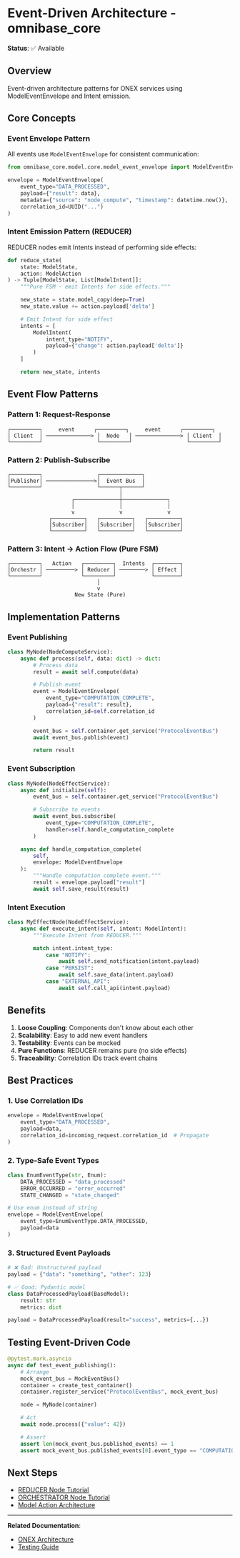 # Event-Driven Architecture - omnibase_core

**Status**: ✅ Available

## Overview

Event-driven architecture patterns for ONEX services using ModelEventEnvelope and Intent emission.

## Core Concepts

### Event Envelope Pattern

All events use `ModelEventEnvelope` for consistent communication:

```python
from omnibase_core.model.core.model_event_envelope import ModelEventEnvelope

envelope = ModelEventEnvelope(
    event_type="DATA_PROCESSED",
    payload={"result": data},
    metadata={"source": "node_compute", "timestamp": datetime.now()},
    correlation_id=UUID("...")
)
```

### Intent Emission Pattern (REDUCER)

REDUCER nodes emit Intents instead of performing side effects:

```python
def reduce_state(
    state: ModelState,
    action: ModelAction
) -> Tuple[ModelState, List[ModelIntent]]:
    """Pure FSM - emit Intents for side effects."""

    new_state = state.model_copy(deep=True)
    new_state.value += action.payload['delta']

    # Emit Intent for side effect
    intents = [
        ModelIntent(
            intent_type="NOTIFY",
            payload={"change": action.payload['delta']}
        )
    ]

    return new_state, intents
```

## Event Flow Patterns

### Pattern 1: Request-Response

```
┌─────────┐     event      ┌─────────┐     event      ┌─────────┐
│ Client  │ ──────────────> │  Node   │ ──────────────> │ Client  │
└─────────┘                 └─────────┘                 └─────────┘
```

### Pattern 2: Publish-Subscribe

```
┌─────────┐                 ┌─────────────┐
│Publisher│ ───────────────>│  Event Bus  │
└─────────┘                 └──────┬──────┘
                                   │
                    ┌──────────────┼──────────────┐
                    │              │              │
                    v              v              v
             ┌──────────┐   ┌──────────┐   ┌──────────┐
             │Subscriber│   │Subscriber│   │Subscriber│
             └──────────┘   └──────────┘   └──────────┘
```

### Pattern 3: Intent → Action Flow (Pure FSM)

```
┌─────────┐   Action   ┌─────────┐  Intents  ┌────────┐
│Orchestr │ ─────────> │ Reducer │ ────────> │ Effect │
└─────────┘            └─────────┘           └────────┘
                            │
                            v
                     New State (Pure)
```

## Implementation Patterns

### Event Publishing

```python
class MyNode(NodeComputeService):
    async def process(self, data: dict) -> dict:
        # Process data
        result = await self.compute(data)

        # Publish event
        event = ModelEventEnvelope(
            event_type="COMPUTATION_COMPLETE",
            payload={"result": result},
            correlation_id=self.correlation_id
        )

        event_bus = self.container.get_service("ProtocolEventBus")
        await event_bus.publish(event)

        return result
```

### Event Subscription

```python
class MyNode(NodeEffectService):
    async def initialize(self):
        event_bus = self.container.get_service("ProtocolEventBus")

        # Subscribe to events
        await event_bus.subscribe(
            event_type="COMPUTATION_COMPLETE",
            handler=self.handle_computation_complete
        )

    async def handle_computation_complete(
        self,
        envelope: ModelEventEnvelope
    ):
        """Handle computation complete event."""
        result = envelope.payload["result"]
        await self.save_result(result)
```

### Intent Execution

```python
class MyEffectNode(NodeEffectService):
    async def execute_intent(self, intent: ModelIntent):
        """Execute Intent from REDUCER."""

        match intent.intent_type:
            case "NOTIFY":
                await self.send_notification(intent.payload)
            case "PERSIST":
                await self.save_data(intent.payload)
            case "EXTERNAL_API":
                await self.call_api(intent.payload)
```

## Benefits

1. **Loose Coupling**: Components don't know about each other
2. **Scalability**: Easy to add new event handlers
3. **Testability**: Events can be mocked
4. **Pure Functions**: REDUCER remains pure (no side effects)
5. **Traceability**: Correlation IDs track event chains

## Best Practices

### 1. Use Correlation IDs

```python
envelope = ModelEventEnvelope(
    event_type="DATA_PROCESSED",
    payload=data,
    correlation_id=incoming_request.correlation_id  # Propagate
)
```

### 2. Type-Safe Event Types

```python
class EnumEventType(str, Enum):
    DATA_PROCESSED = "data_processed"
    ERROR_OCCURRED = "error_occurred"
    STATE_CHANGED = "state_changed"

# Use enum instead of string
envelope = ModelEventEnvelope(
    event_type=EnumEventType.DATA_PROCESSED,
    payload=data
)
```

### 3. Structured Event Payloads

```python
# ❌ Bad: Unstructured payload
payload = {"data": "something", "other": 123}

# ✅ Good: Pydantic model
class DataProcessedPayload(BaseModel):
    result: str
    metrics: dict

payload = DataProcessedPayload(result="success", metrics={...})
```

## Testing Event-Driven Code

```python
@pytest.mark.asyncio
async def test_event_publishing():
    # Arrange
    mock_event_bus = MockEventBus()
    container = create_test_container()
    container.register_service("ProtocolEventBus", mock_event_bus)

    node = MyNode(container)

    # Act
    await node.process({"value": 42})

    # Assert
    assert len(mock_event_bus.published_events) == 1
    assert mock_event_bus.published_events[0].event_type == "COMPUTATION_COMPLETE"
```

## Next Steps

- [REDUCER Node Tutorial](../guides/node-building/05_REDUCER_NODE_TUTORIAL.md)
- [ORCHESTRATOR Node Tutorial](../guides/node-building/06_ORCHESTRATOR_NODE_TUTORIAL.md)
- [Model Action Architecture](../architecture/MODEL_ACTION_ARCHITECTURE.md)

---

**Related Documentation**:
- [ONEX Architecture](../architecture/ONEX_FOUR_NODE_ARCHITECTURE.md)
- [Testing Guide](../guides/testing-guide.md)
